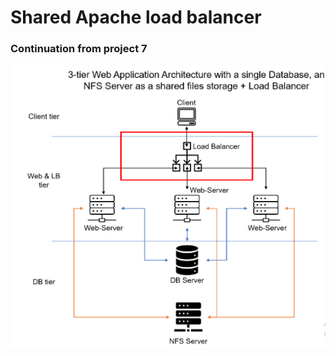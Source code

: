 # Shared Apache load balancer

### Continuation from project 7

![apache](https://github.com/femie15/darey/blob/main/project%201/project8/archi.PNG)

